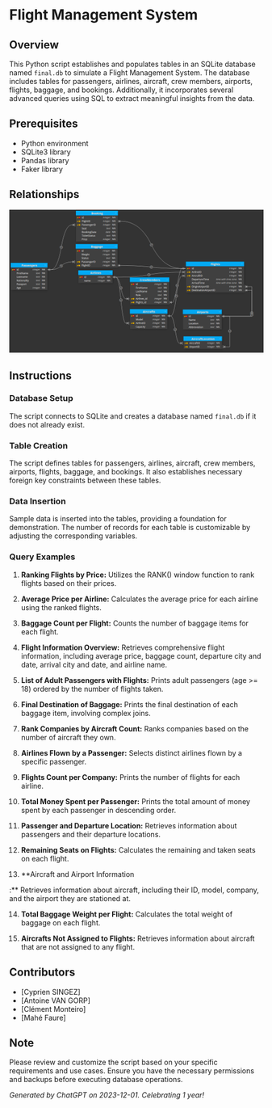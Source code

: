 # Flight Management System

## Overview

This Python script establishes and populates tables in an SQLite database named `final.db` to simulate a Flight Management System. The database includes tables for passengers, airlines, aircraft, crew members, airports, flights, baggage, and bookings. Additionally, it incorporates several advanced queries using SQL to extract meaningful insights from the data.

## Prerequisites

- Python environment
- SQLite3 library
- Pandas library
- Faker library

## Relationships

![image](https://github.com/antoinevangorp/final_project_db/blob/main/screen.png?raw=true)

## Instructions

### Database Setup

The script connects to SQLite and creates a database named `final.db` if it does not already exist.

### Table Creation

The script defines tables for passengers, airlines, aircraft, crew members, airports, flights, baggage, and bookings. It also establishes necessary foreign key constraints between these tables.

### Data Insertion

Sample data is inserted into the tables, providing a foundation for demonstration. The number of records for each table is customizable by adjusting the corresponding variables.

### Query Examples

1. **Ranking Flights by Price:** Utilizes the RANK() window function to rank flights based on their prices.


2. **Average Price per Airline:** Calculates the average price for each airline using the ranked flights.

3. **Baggage Count per Flight:** Counts the number of baggage items for each flight.

4. **Flight Information Overview:** Retrieves comprehensive flight information, including average price, baggage count, departure city and date, arrival city and date, and airline name.

5. **List of Adult Passengers with Flights:** Prints adult passengers (age >= 18) ordered by the number of flights taken.

6. **Final Destination of Baggage:** Prints the final destination of each baggage item, involving complex joins.

7. **Rank Companies by Aircraft Count:** Ranks companies based on the number of aircraft they own.

8. **Airlines Flown by a Passenger:** Selects distinct airlines flown by a specific passenger.

9. **Flights Count per Company:** Prints the number of flights for each airline.

10. **Total Money Spent per Passenger:** Prints the total amount of money spent by each passenger in descending order.

11. **Passenger and Departure Location:** Retrieves information about passengers and their departure locations.

12. **Remaining Seats on Flights:** Calculates the remaining and taken seats on each flight.

13. **Aircraft and Airport Information

:** Retrieves information about aircraft, including their ID, model, company, and the airport they are stationed at.

14. **Total Baggage Weight per Flight:** Calculates the total weight of baggage on each flight.

15. **Aircrafts Not Assigned to Flights:** Retrieves information about aircraft that are not assigned to any flight.

## Contributors

- [Cyprien SINGEZ]
- [Antoine VAN GORP]
- [Clément Monteiro]
- [Mahé Faure]

## Note

Please review and customize the script based on your specific requirements and use cases. Ensure you have the necessary permissions and backups before executing database operations.

*Generated by ChatGPT on 2023-12-01. Celebrating 1 year!*